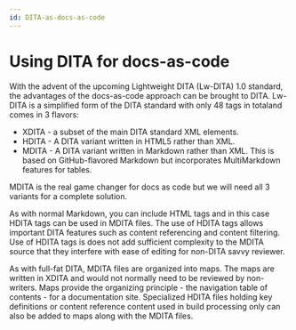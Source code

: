 ```yaml
---
id: DITA-as-docs-as-code
---
```


# Using DITA for docs-as-code

With the advent of the upcoming Lightweight DITA (Lw-DITA) 1.0 standard, the advantages of the docs-as-code approach can be brought to DITA. Lw-DITA is a simplified form of the DITA standard with only 48 tags in totaland comes in 3 flavors:

- XDITA - a subset of the main DITA standard XML elements.
- HDITA - A DITA variant written in HTML5 rather than XML.
- MDITA - A DITA variant written in Markdown rather than XML. This is based on GitHub-flavored Markdown but incorporates MultiMarkdown features for tables.

MDITA is the real game changer for docs as code but we will need all 3 variants for a complete solution.

As with normal Markdown, you can include HTML tags and in this case HDITA tags can be used in MDITA files. The use of HDITA tags allows important DITA features such as content referencing and content filtering. Use of HDITA tags is does not add sufficient complexity to the MDITA source that they interfere with ease of editing for non-DITA savvy reviewer. 

As with full-fat DITA, MDITA files are organized into maps. The maps are written in XDITA and would not normally need to be reviewed by non-writers. Maps provide the organizing principle - the navigation table of contents - for a documentation site. 
Specialized HDITA files holding key definitions or content reference content used in build processing only can also be added to maps along with the MDITA files.

